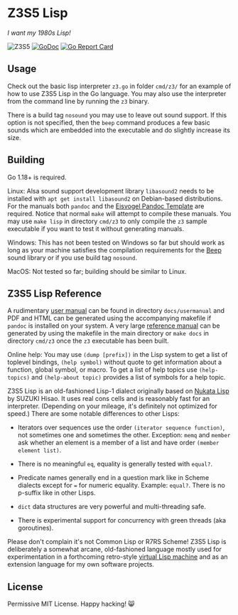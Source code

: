 # Z3S5 Lisp
*I want my 1980s Lisp!*

![Z3S5](docs/Z3S5.png)
[![GoDoc](https://godoc.org/github.com/rasteric/z3s5-lisp/go?status.svg)](https://godoc.org/github.com/rasteric/z3s5-lisp)
[![Go Report Card](https://goreportcard.com/badge/github.com/rasteric/z3s5-lisp)](https://goreportcard.com/report/github.com/rasteric/z3s5-lisp)

## Usage

Check out the basic lisp interpreter `z3.go` in folder `cmd/z3/` for an example of how to use Z3S5 Lisp in the Go language. You may also use the interpreter from the command line by running the `z3` binary. 

There is a build tag `nosound` you may use to leave out sound support. If this option is not specified, then the `beep` command produces a few basic sounds which are embedded into the executable and do slightly increase its size.

## Building

Go 1.18+ is required. 

Linux: Alsa sound support development library `libasound2` needs to be installed with `apt get install libasound2` on Debian-based distributions. For the manuals both `pandoc` and the  [Eisvogel Pandoc Template](https://github.com/Wandmalfarbe/pandoc-latex-template) are required. Notice that normal `make` will attempt to compile these manuals. You may use `make lisp` in directory `cmd/z3` to only compile the `z3` sample executable if you want to test it without generating manuals.

Windows: This has not been tested on Windows so far but should work as long as your machine satisfies the compilation requirements for the [Beep](https://github.com/faiface/beep) sound library or if you use build tag `nosound`.

MacOS: Not tested so far; building should be similar to Linux.

## Z3S5 Lisp Reference

A rudimentary [user manual](https://github.com/rasteric/z3s5-lisp/blob/main/docs/usermanual/manual.md) can be found in directory `docs/usermanual` and PDF and HTML can be generated using the accompanying makefile if `pandoc` is installed on your system. A very large [reference manual](https://github.com/rasteric/z3s5-lisp/blob/main/docs/reference/reference.md) can be generated by using the makefile in the main directory or `make docs` in directory `cmd/z3` once the `z3` executable has been built.

Online help: You may use `(dump [prefix])` in the Lisp system to get a list of toplevel bindings, `(help symbol)` without quote to get information about a function, global symbol, or macro. To get a list of help topics use `(help-topics)` and `(help-about topic)` provides a list of symbols for a help topic.

Z3S5 Lisp is an old-fashioned Lisp-1 dialect originally based on [Nukata Lisp](https://github.com/nukata/lisp-in-go) by SUZUKI Hisao. It uses real cons cells and is reasonably fast for an interpreter. (Depending on your mileage, it's definitely not optimized for speed.) There are some notable differences to other Lisps:

- Iterators over sequences use the order `(iterator sequence function)`, not sometimes one and sometimes the other. Exception: `memq` and `member` ask whether an element is a member of a list and have order `(member element list)`.

- There is no meaningful `eq`, equality is generally tested with `equal?`.

- Predicate names generally end in a question mark like in Scheme dialects except for `=` for numeric equality. Example: `equal?`. There is no p-suffix like in other Lisps.

- `dict` data structures are very powerful and multi-threading safe.

- There is experimental support for concurrency with green threads (aka goroutines).

Please don't complain it's not Common Lisp or R7RS Scheme! Z3S5 Lisp is deliberately a somewhat arcane, old-fashioned language mostly used for experimentation in a forthcoming retro-style [virtual Lisp machine](https://z3s5.com) and as an extension language for my own software projects.

## License

Permissive MIT License. Happy hacking! :smile_cat:


